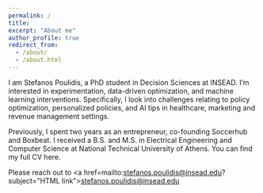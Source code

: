 ```yaml
---
permalink: /
title: 
excerpt: "About me"
author_profile: true
redirect_from: 
  - /about/
  - /about.html
---
```


I am Stefanos Poulidis, a PhD student in Decision Sciences at INSEAD. I’m interested in experimentation, data-driven optimization, and machine learning interventions.  Specifically, I look into challenges relating to policy optimization, personalized policies, and AI tips in healthcare, marketing and revenue management settings.

Previously, I spent two years as an entrepreneur, co-founding Soccerhub and Boxbeat. I received a B.S. and M.S. in Electrical Engineering and Computer Science at National Technical University of Athens. You can find my full CV here.

Please reach out to <a href=mailto:<nowiki>stefanos.poulidis@insead.edu?subject="HTML link">stefanos.poulidis@insead.edu</a>
